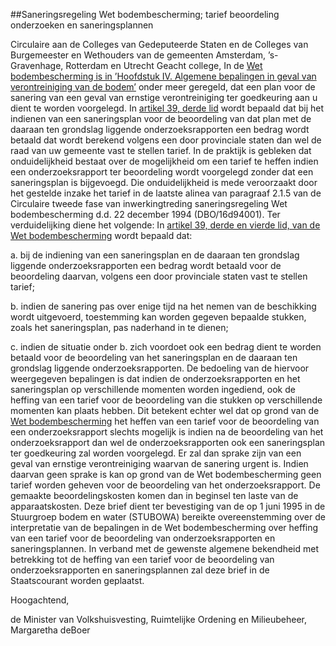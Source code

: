 <meta http-equiv='Content-Type' content='text/html; charset=utf-8' />

##Saneringsregeling Wet bodembescherming; tarief beoordeling onderzoeken en saneringsplannen

Circulaire aan de Colleges van Gedeputeerde Staten en de Colleges van Burgemeester en Wethouders van de gemeenten Amsterdam, ’s-Gravenhage, Rotterdam en Utrecht     Geacht college, In de [Wet bodembescherming is in ’Hoofdstuk IV. Algemene bepalingen in geval van verontreiniging van de bodem’](../../../../../../../../../../wet/wet/bodembescherming/BWBR0003994/README.md) onder meer geregeld, dat een plan voor de sanering van een geval van ernstige verontreiniging ter goedkeuring aan u dient te worden voorgelegd. In [artikel 39, derde lid](../../../../../../../../../../wet/wet/bodembescherming/BWBR0003994/README.md) wordt bepaald dat bij het indienen van een saneringsplan voor de beoordeling van dat plan met de daaraan ten grondslag liggende onderzoeksrapporten een bedrag wordt betaald dat wordt berekend volgens een door provinciale staten dan wel de raad van uw gemeente vast te stellen tarief. In de praktijk is gebleken dat onduidelijkheid bestaat over de mogelijkheid om een tarief te heffen indien een onderzoeksrapport ter beoordeling wordt voorgelegd zonder dat een saneringsplan is bijgevoegd. Die onduidelijkheid is mede veroorzaakt door het gestelde inzake het tarief in de laatste alinea van paragraaf 2.1.5 van de Circulaire tweede fase van inwerkingtreding saneringsregeling Wet bodembescherming d.d. 22 december 1994 (DBO/16d94001). Ter verduidelijking diene het volgende: In [artikel 39, derde en vierde lid, van de Wet bodembescherming](../../../../../../../../../../wet/wet/bodembescherming/BWBR0003994/README.md) wordt bepaald dat: 

a. bij de indiening van een saneringsplan en de daaraan ten grondslag liggende onderzoeksrapporten een bedrag wordt betaald voor de beoordeling daarvan, volgens een door provinciale staten vast te stellen tarief;  

b. indien de sanering pas over enige tijd na het nemen van de beschikking wordt uitgevoerd, toestemming kan worden gegeven bepaalde stukken, zoals het saneringsplan, pas naderhand in te dienen;  

c. indien de situatie onder b. zich voordoet ook een bedrag dient te worden betaald voor de beoordeling van het saneringsplan en de daaraan ten grondslag liggende onderzoeksrapporten.   De bedoeling van de hiervoor weergegeven bepalingen is dat indien de onderzoeksrapporten en het saneringsplan op verschillende momenten worden ingediend, ook de heffing van een tarief voor de beoordeling van die stukken op verschillende momenten kan plaats hebben. Dit betekent echter wel dat op grond van de [Wet bodembescherming](../../../../../../../../../../wet/wet/bodembescherming/BWBR0003994/README.md) het heffen van een tarief voor de beoordeling van een onderzoeksrapport slechts mogelijk is indien na de beoordeling van het onderzoeksrapport dan wel de onderzoeksrapporten ook een saneringsplan ter goedkeuring zal worden voorgelegd. Er zal dan sprake zijn van een geval van ernstige verontreiniging waarvan de sanering urgent is. Indien daarvan geen sprake is kan op grond van de Wet bodembescherming geen tarief worden geheven voor de beoordeling van het onderzoeksrapport. De gemaakte beoordelingskosten komen dan in beginsel ten laste van de apparaatskosten. Deze brief dient ter bevestiging van de op 1 juni 1995 in de Stuurgroep bodem en water (STUBOWA) bereikte overeenstemming over de interpretatie van de bepalingen in de Wet bodembescherming over heffing van een tarief voor de beoordeling van onderzoeksrapporten en saneringsplannen. In verband met de gewenste algemene bekendheid met betrekking tot de heffing van een tarief voor de beoordeling van onderzoeksrapporten en saneringsplannen zal deze brief in de Staatscourant worden geplaatst.     

Hoogachtend, 

de 
Minister van Volkshuisvesting, Ruimtelijke Ordening en Milieubeheer, 
Margaretha deBoer    
